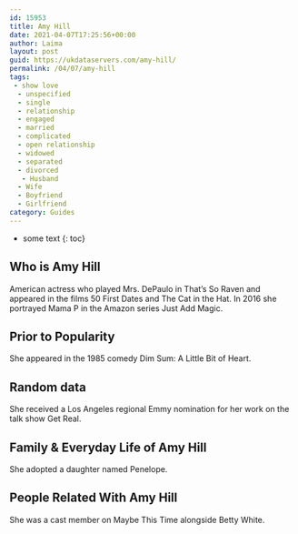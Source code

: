 ```yaml
---
id: 15953
title: Amy Hill
date: 2021-04-07T17:25:56+00:00
author: Laima
layout: post
guid: https://ukdataservers.com/amy-hill/
permalink: /04/07/amy-hill
tags:
 - show love
  - unspecified
  - single
  - relationship
  - engaged
  - married
  - complicated
  - open relationship
  - widowed
  - separated
  - divorced
   - Husband
  - Wife
  - Boyfriend
  - Girlfriend
category: Guides
---
```


* some text
{: toc}


## Who is Amy Hill
                  
                  
                  
American actress who played Mrs. DePaulo in That&#8217;s So Raven and appeared in the films 50 First Dates and The Cat in the Hat. In 2016 she portrayed Mama P in the Amazon series Just Add Magic.
                  
              
            
              
            
                
                
                
## Prior to Popularity
                  
                  
                  
She appeared in the 1985 comedy Dim Sum: A Little Bit of Heart.
                  
              
            
              
            
                
                
                
## Random data
                  
                  
                  
She received a Los Angeles regional Emmy nomination for her work on the talk show Get Real.
                  
              
            
              
            
                
                
                
## Family & Everyday Life of Amy Hill
                  
                  
                  
She adopted a daughter named Penelope.
                  
              
            
              
            
                
                
                
## People Related With Amy Hill
                  
                  
                  
She was a cast member on Maybe This Time alongside Betty White.
                  
              
            
              
            
                
              
            
              
              
            
            
              
            
          
          
          